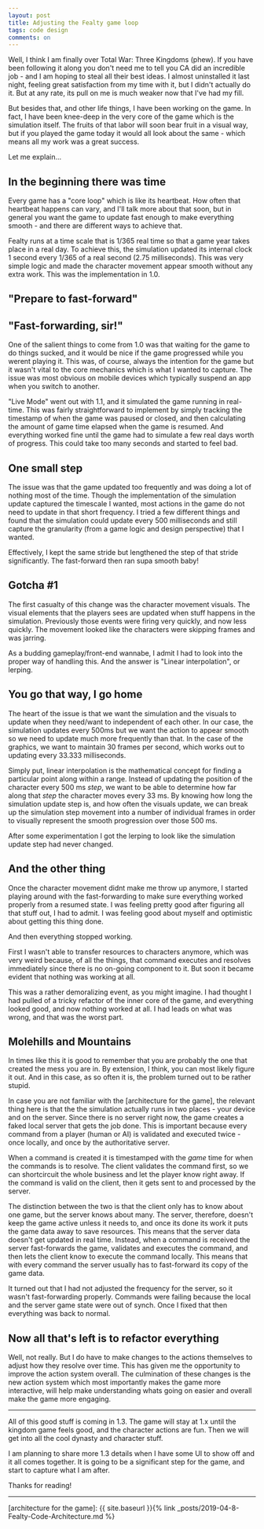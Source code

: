 ```yaml
---
layout: post
title: Adjusting the Fealty game loop
tags: code design
comments: on
---
```


Well, I think I am finally over Total War: Three Kingdoms (phew). If you have been following it along you don't need me to tell you CA did an incredible job - and I am hoping to steal all their best ideas. I almost uninstalled it last night, feeling great satisfaction from my time with it, but I didn't actually do it. But at any rate, its pull on me is much weaker now that I've had my fill.

But besides that, and other life things, I have been working on the game. In fact, I have been knee-deep in the very core of the game which is the simulation itself. The fruits of that labor will soon bear fruit in a visual way, but if you played the game today it would all look about the same - which means all my work was a great success.

Let me explain...<!--more-->

## In the beginning there was time

Every game has a "core loop" which is like its heartbeat. How often that heartbeat happens can vary, and I'll talk more about that soon, but in general you want the game to update fast enough to make everything smooth - and there are different ways to achieve that.

Fealty runs at a time scale that is 1/365 real time so that a game year takes place in a real day. To achieve this, the simulation updated its internal clock 1 second every 1/365 of a real second (2.75 milliseconds). This was very simple logic and made the character movement appear smooth without any extra work. This was the implementation in 1.0.

## "Prepare to fast-forward"

## "Fast-forwarding, sir!"

One of the salient things to come from 1.0 was that waiting for the game to do things sucked, and it would be nice if the game progressed while you werent playing it. This was, of course, always the intention for the game but it wasn't vital to the core mechanics which is what I wanted to capture. The issue was most obvious on mobile devices which typically suspend an app when you switch to another.

"Live Mode" went out with 1.1, and it simulated the game running in real-time. This was fairly straightforward to implement by simply tracking the timestamp of when the game was paused or closed, and then calculating the amount of game time elapsed when the game is resumed. And everything worked fine until the game had to simulate a few real days worth of progress. This could take too many seconds and started to feel bad.

## One small step

The issue was that the game updated too frequently and was doing a lot of nothing most of the time. Though the implementation of the simulation update captured the timescale I wanted, most actions in the game do not need to update in that short frequency. I tried a few different things and found that the simulation could update every 500 milliseconds and still capture the granularity (from a game logic and design perspective) that I wanted.

Effectively, I kept the same stride but lengthened the step of that stride significantly. The fast-forward then ran supa smooth baby!

## Gotcha #1

The first casualty of this change was the character movement visuals. The visual elements that the players sees are updated when stuff happens in the simulation. Previously those events were firing very quickly, and now less quickly. The movement looked like the characters were skipping frames and was jarring.

As a budding gameplay/front-end wannabe, I admit I had to look into the proper way of handling this. And the answer is "Linear interpolation", or lerping.

## You go that way, I go home

The heart of the issue is that we want the simulation and the visuals to update when they need/want to independent of each other. In our case, the simulation updates every 500ms but we want the action to appear smooth so we need to update much more frequently than that. In the case of the graphics, we want to maintain 30 frames per second, which works out to updating every 33.333 milliseconds.

Simply put, linear interpolation is the mathematical concept for finding a particular point along within a range. Instead of updating the position of the character every 500 ms *step*, we want to be able to determine how far along that *step* the character moves every 33 ms. By knowing how long the simulation update step is, and how often the visuals update, we can break up the simulation step movement into a number of individual frames in order to visually represent the smooth progression over those 500 ms.

After some experimentation I got the lerping to look like the simulation update step had never changed.

## And the other thing

Once the character movement didnt make me throw up anymore, I started playing around with the fast-forwarding to make sure everything worked properly from a resumed state. I was feeling pretty good after figuring all that stuff out, I had to admit. I was feeling good about myself and optimistic about getting this thing done.

And then everything stopped working.

First I wasn't able to transfer resources to characters anymore, which was very weird because, of all the things, that command executes and resolves immediately since there is no on-going component to it. But soon it became evident that nothing was working at all.

This was a rather demoralizing event, as you might imagine. I had thought I had pulled of a tricky refactor of the inner core of the game, and everything looked good, and now nothing worked at all. I had leads on what was wrong, and that was the worst part.

## Molehills and Mountains

In times like this it is good to remember that you are probably the one that created the mess you are in. By extension, I think, you can most likely figure it out. And in this case, as so often it is, the problem turned out to be rather stupid.

In case you are not familiar with the [architecture for the game], the relevant thing here is that the the simulation actually runs in two places - your device and on the server. Since there is no server right now, the game creates a faked local server that gets the job done. This is important because every command from a player (human or AI) is validated and executed twice - once locally, and once by the authoritative server.

When a command is created it is timestamped with the *game* time for when the commands is to resolve. The client validates the command first, so we can shortcircuit the whole business and let the player know right away. If the command is valid on the client, then it gets sent to and processed by the server.

The distinction between the two is that the client only has to know about one game, but the server knows about many. The server, therefore, doesn't keep the game active unless it needs to, and once its done its work it puts the game data away to save resources. This means that the server data doesn't get updated in real time. Instead, when a command is received the server fast-forwards the game, validates and executes the command, and then lets the client know to execute the command locally. This means that with every command the server usually has to fast-forward its copy of the game data.

It turned out that I had not adjusted the frequency for the server, so it wasn't fast-forwarding properly. Commands were failing because the local and the server game state were out of synch. Once I fixed that then everything was back to normal.

## Now all that's left is to refactor everything

Well, not really. But I do have to make changes to the actions themselves to adjust how they resolve over time. This has given me the opportunity to improve the action system overall. The culmination of these changes is the new action system which most importantly makes the game more interactive, will help make understanding whats going on easier and overall make the game more engaging.

---

All of this good stuff is coming in 1.3. The game will stay at 1.x until the kingdom game feels good, and the character actions are fun. Then we will get into all the cool dynasty and character stuff.

I am planning to share more 1.3 details when I have some UI to show off and it all comes together. It is going to be a significant step for the game, and start to capture what I am after.

Thanks for reading!

---

[architecture for the game]: {{ site.baseurl }}{% link _posts/2019-04-8-Fealty-Code-Architecture.md %}
